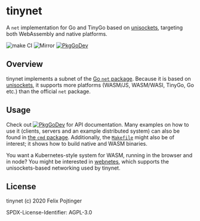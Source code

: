 # tinynet

A `net` implementation for Go and TinyGo based on [unisockets](https://github.com/pojntfx/unisockets), targeting both WebAssembly and native platforms.

![make CI](https://github.com/pojntfx/tinynet/workflows/make%20CI/badge.svg)
![Mirror](https://github.com/pojntfx/tinynet/workflows/Mirror/badge.svg)
[![PkgGoDev](https://pkg.go.dev/badge/github.com/pojntfx/tinynet)](https://pkg.go.dev/github.com/pojntfx/tinynet)

## Overview

tinynet implements a subnet of the [Go `net` package](https://golang.org/pkg/net/). Because it is based on [unisockets](https://github.com/pojntfx/unisockets), it supports more platforms (WASM/JS, WASM/WASI, TinyGo, Go etc.) than the official `net` package.

## Usage

Check out [![PkgGoDev](https://pkg.go.dev/badge/github.com/pojntfx/tinynet)](https://pkg.go.dev/github.com/pojntfx/tinynet) for API documentation. Many examples on how to use it (clients, servers and an example distributed system) can also be found in [the `cmd` package](https://pkg.go.dev/github.com/pojntfx/tinynet/cmd). Additionally, the [`Makefile`](https://github.com/pojntfx/tinynet/blob/main/Makefile) might also be of interest; it shows how to build native and WASM binaries.

You want a Kubernetes-style system for WASM, running in the browser and in node? You might be interested in [webnetes](https://github.com/pojntfx/webnetes), which supports the unisockets-based networking used by tinynet.

## License

tinynet (c) 2020 Felix Pojtinger

SPDX-License-Identifier: AGPL-3.0
